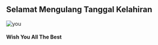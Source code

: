 <!DOCTYPE html>
<html>

<head>
  <meta charset="utf-8">
  <meta name="viewport" content="width=device-width">
  <title>aldama</title>
  <link href="style.css" rel="stylesheet" type="text/css" />
</head>
    <!-- font -->
  <link rel="preconnect" href="https://fonts.googleapis.com">
<link rel="preconnect" href="https://fonts.gstatic.com" crossorigin>
<link href="https://fonts.googleapis.com/css2?family=Edu+VIC+WA+NT+Beginner&display=swap" rel="stylesheet">
  <!-- font -->
    <script>
      alert("3")
      alert("2")
      alert("1")
      alert("🥳🥳🥳🥳🥳")
      alert("selamat berkurang usia tala salsabila😸")
      alert("semoga sehat walafiat")
      alert("semoga berkah,rizki dipermudah")
  alert("tetap tenang walau badai menghadang") 
      alert("tetap riang walau ada rintangan")
      alert("semoga hari-harimu selalu menyenangkan")
      alert("Rujak Tomat Buah kedongdong")
      alert("SELAMAT DONG🤪🤪")
    </script>
<body>
  <h2>Selamat Mengulang Tanggal Kelahiran</h2>
  <img srcset="https://i.postimg.cc/PqYSN9Ns/450815569-818980973709723-1997918672059903360-n.jpg" alt="you"></img>
  <h4>Wish You All The Best</h4>
  <script src="script.js"></script>
</body>

</html>

<!---
Aldama12/Aldama12 is a ✨ special ✨ repository because its `README.md` (this file) appears on your GitHub profile.
You can click the Preview link to take a look at your changes.
--->
